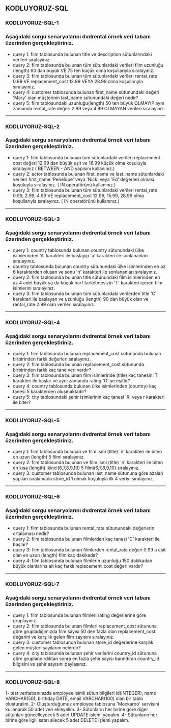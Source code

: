 ## KODLUYORUZ-SQL
### KODLUYORUZ-SQL-1
### Aşağıdaki sorgu senaryolarını dvdrental örnek veri tabanı üzerinden gerçekleştiriniz.
- query 1: film tablosunda bulunan title ve description sütunlarındaki verileri sıralayınız.
- query 2: film tablosunda bulunan tüm sütunlardaki verileri film uzunluğu (length) 60 dan büyük VE 75 ten küçük olma koşullarıyla sıralayınız.
- query 3: film tablosunda bulunan tüm sütunlardaki verileri rental_rate 0.99 VE replacement_cost 12.99 VEYA 28.99 olma koşullarıyla sıralayınız.
- query 4: customer tablosunda bulunan first_name sütunundaki değeri 'Mary' olan müşterinin last_name sütunundaki değeri nedir?
- query 5: film tablosundaki uzunluğu(length) 50 ten büyük OLMAYIP aynı zamanda rental_rate değeri 2.99 veya 4.99 OLMAYAN verileri sıralayınız.
-------------
### KODLUYORUZ-SQL-2 
### Aşağıdaki sorgu senaryolarını dvdrental örnek veri tabanı üzerinden gerçekleştiriniz.
- query 1: film tablosunda bulunan tüm sütunlardaki verileri replacement cost değeri 12.99 dan büyük eşit ve 16.99 küçük olma koşuluyla sıralayınız ( BETWEEN - AND yapısını kullanınız.)
- query 2: actor tablosunda bulunan first_name ve last_name sütunlardaki verileri first_name 'Penelope' veya 'Nick' veya 'Ed' değerleri olması koşuluyla sıralayınız. ( IN operatörünü kullanınız.)
- query 3: film tablosunda bulunan tüm sütunlardaki verileri rental_rate 0.99, 2.99, 4.99 VE replacement_cost 12.99, 15.99, 28.99 olma koşullarıyla sıralayınız. ( IN operatörünü kullanınız.)
-------------
### KODLUYORUZ-SQL-3
### Aşağıdaki sorgu senaryolarını dvdrental örnek veri tabanı üzerinden gerçekleştiriniz.
- query 1: country tablosunda bulunan country sütunundaki ülke isimlerinden 'A' karakteri ile başlayıp 'a' karakteri ile sonlananları sıralayınız.
- country tablosunda bulunan country sütunundaki ülke isimlerinden en az 6 karakterden oluşan ve sonu 'n' karakteri ile sonlananları sıralayınız.
- query 2: film tablosunda bulunan title sütunundaki film isimlerinden en az 4 adet büyük ya da küçük harf farketmesizin 'T' karakteri içeren film isimlerini sıralayınız.
- query 3: film tablosunda bulunan tüm sütunlardaki verilerden title 'C' karakteri ile başlayan ve uzunluğu (length) 90 dan büyük olan ve rental_rate 2.99 olan verileri sıralayınız.
-------------
### KODLUYORUZ-SQL-4
### Aşağıdaki sorgu senaryolarını dvdrental örnek veri tabanı üzerinden gerçekleştiriniz.
- query 1: film tablosunda bulunan replacement_cost sütununda bulunan birbirinden farklı değerleri sıralayınız.
- query 2: film tablosunda bulunan replacement_cost sütununda birbirinden farklı kaç tane veri vardır?
- query 3: film tablosunda bulunan film isimlerinde (title) kaç tanesini T karakteri ile başlar ve aynı zamanda rating 'G' ye eşittir?
- query 4: country tablosunda bulunan ülke isimlerinden (country) kaç tanesi 5 karakterden oluşmaktadır?
- query 5: city tablosundaki şehir isimlerinin kaç tanesi 'R' veya r karakteri ile biter?
-------------
### KODLUYORUZ-SQL-5
### Aşağıdaki sorgu senaryolarını dvdrental örnek veri tabanı üzerinden gerçekleştiriniz.
- query 1: film tablosunda bulunan ve film ismi (title) 'n' karakteri ile biten en uzun (length) 5 filmi sıralayınız.
- query 2: film tablosunda bulunan ve film ismi (title) 'n' karakteri ile biten en kısa (length) ikinci(6,7,8,9,10) 5 filmi(6,7,8,9,10) sıralayınız.
- query 3: customer tablosunda bulunan last_name sütununa göre azalan yapılan sıralamada store_id 1 olmak koşuluyla ilk 4 veriyi sıralayınız.
-------------
### KODLUYORUZ-SQL-6
### Aşağıdaki sorgu senaryolarını dvdrental örnek veri tabanı üzerinden gerçekleştiriniz.
- query 1: film tablosunda bulunan rental_rate sütunundaki değerlerin ortalaması nedir?
- query 2: film tablosunda bulunan filmlerden kaç tanesi 'C' karakteri ile başlar?
- query 3: film tablosunda bulunan filmlerden rental_rate değeri 0.99 a eşit olan en uzun (length) film kaç dakikadır?
- query 4: film tablosunda bulunan filmlerin uzunluğu 150 dakikadan büyük olanlarına ait kaç farklı replacement_cost değeri vardır?
-------------
### KODLUYORUZ-SQL-7
### Aşağıdaki sorgu senaryolarını dvdrental örnek veri tabanı üzerinden gerçekleştiriniz.
- query 1: film tablosunda bulunan filmleri rating değerlerine göre gruplayınız.
- query 2: film tablosunda bulunan filmleri replacement_cost sütununa göre grupladığımızda film sayısı 50 den fazla olan replacement_cost değerini ve karşılık gelen film sayısını sıralayınız.
- query 3: customer tablosunda bulunan store_id değerlerine karşılık gelen müşteri sayılarını nelerdir?
- query 4: city tablosunda bulunan şehir verilerini country_id sütununa göre gruplandırdıktan sonra en fazla şehir sayısı barındıran country_id bilgisini ve şehir sayısını paylaşınız.
-------------
### KODLUYORUZ-SQL-8
1- test veritabanınızda employee isimli sütun bilgileri id(INTEGER), name VARCHAR(50), birthday DATE, email VARCHAR(100) olan bir tablo oluşturalım.
2- Oluşturduğumuz employee tablosuna 'Mockaroo' servisini kullanarak 50 adet veri ekleyelim.
3- Sütunların her birine göre diğer sütunları güncelleyecek 5 adet UPDATE işlemi yapalım.
4- Sütunların her birine göre ilgili satırı silecek 5 adet DELETE işlemi yapalım.
